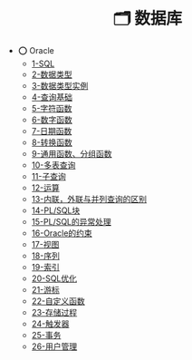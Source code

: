 <!-- docs/_sidebar.md -->

<h1 align="center">🗂️ 数据库</h1>

* ⭕ Oracle
  - [1-SQL](/1-Develop/Database/Oracle/Note/1-SQL.md)
  - [2-数据类型](/1-Develop/Database/Oracle/Note/2-数据类型.md)
  - [3-数据类型实例](/1-Develop/Database/Oracle/Note/3-数据类型实例.md)
  - [4-查询基础](/1-Develop/Database/Oracle/Note/4-查询基础.md)
  - [5-字符函数](/1-Develop/Database/Oracle/Note/5-字符函数.md)
  - [6-数字函数](/1-Develop/Database/Oracle/Note/6-数字函数.md)
  - [7-日期函数](/1-Develop/Database/Oracle/Note/7-日期函数.md)
  - [8-转换函数](/1-Develop/Database/Oracle/Note/8-转换函数.md)
  - [9-通用函数、分组函数](/1-Develop/Database/Oracle/Note/9-通用函数、分组函数.md)
  - [10-多表查询](/1-Develop/Database/Oracle/Note/10-多表查询.md)
  - [11-子查询](/1-Develop/Database/Oracle/Note/11-子查询.md)
  - [12-运算](/1-Develop/Database/Oracle/Note/12-运算.md)
  - [13-内联，外联与并列查询的区别](/1-Develop/Database/Oracle/Note/13-内联，外联与并列查询的区别.md)
  - [14-PL/SQL块](/1-Develop/Database/Oracle/Note/14-PL_SQL块.md)
  - [15-PL/SQL的异常处理](/1-Develop/Database/Oracle/Note/15-PL_SQL的异常处理.md)
  - [16-Oracle的约束](/1-Develop/Database/Oracle/Note/16-Oracle的约束.md)
  - [17-视图](/1-Develop/Database/Oracle/Note/17-视图.md)
  - [18-序列](/1-Develop/Database/Oracle/Note/18-序列.md)
  - [19-索引](/1-Develop/Database/Oracle/Note/19-索引.md)
  - [20-SQL优化](/1-Develop/Database/Oracle/Note/20-SQL优化.md)
  - [21-游标](/1-Develop/Database/Oracle/Note/21-游标.md)
  - [22-自定义函数](/1-Develop/Database/Oracle/Note/22-自定义函数.md)
  - [23-存储过程](/1-Develop/Database/Oracle/Note/23-存储过程.md)
  - [24-触发器](/1-Develop/Database/Oracle/Note/24-触发器.md)
  - [25-事务](/1-Develop/Database/Oracle/Note/25-事务.md)
  - [26-用户管理](/1-Develop/Database/Oracle/Note/26-用户管理.md)